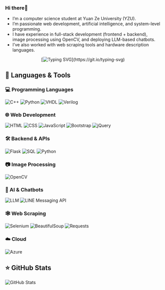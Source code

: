 ### Hi there👋
- I’m a computer science student at Yuan Ze University (YZU).
- I’m passionate web development, artificial intelligence, and system-level programming. 
- I have experience in full-stack development (frontend + backend), image processing using OpenCV, and deploying LLM-based chatbots. 
- I’ve also worked with web scraping tools and hardware description languages.  
<div align="center">
  
[![Typing SVG](https://readme-typing-svg.demolab.com?font=Fira+Code&size=24&pause=1000&color=58A6FF&center=true&vCenter=true&width=435&lines=Hi,+I'm+Orli+😆;Nice+to+nice+you!)](https://git.io/typing-svg)

</div>

## 🧠 Languages & Tools

### 💻 Programming Languages
![C++](https://img.shields.io/badge/C++-00599C?style=for-the-badge&logo=cplusplus&logoColor=white)
![Python](https://img.shields.io/badge/Python-3776AB?style=for-the-badge&logo=python&logoColor=white)
![VHDL](https://img.shields.io/badge/VHDL-0091BD?style=for-the-badge&logo=gnusocial&logoColor=white)
![Verilog](https://img.shields.io/badge/Verilog-FFA500?style=for-the-badge&logo=verilog&logoColor=white)

### 🌐 Web Development
![HTML](https://img.shields.io/badge/HTML5-E34F26?style=for-the-badge&logo=html5&logoColor=white)
![CSS](https://img.shields.io/badge/CSS3-1572B6?style=for-the-badge&logo=css3&logoColor=white)
![JavaScript](https://img.shields.io/badge/JavaScript-F7DF1E?style=for-the-badge&logo=javascript&logoColor=black)
![Bootstrap](https://img.shields.io/badge/Bootstrap-7952B3?style=for-the-badge&logo=bootstrap&logoColor=white)
![jQuery](https://img.shields.io/badge/jQuery-0769AD?style=for-the-badge&logo=jquery&logoColor=white)

### 🛠 Backend & APIs
![Flask](https://img.shields.io/badge/Flask-000000?style=for-the-badge&logo=flask&logoColor=white)
![SQL](https://img.shields.io/badge/SQL-4479A1?style=for-the-badge&logo=postgresql&logoColor=white)
![Python](https://img.shields.io/badge/API%20Design-Python-informational?style=for-the-badge&logo=fastapi&logoColor=white)

### 📷 Image Processing
![OpenCV](https://img.shields.io/badge/OpenCV-5C3EE8?style=for-the-badge&logo=opencv&logoColor=white)

### 🤖 AI & Chatbots
![LLM](https://img.shields.io/badge/LLM-Large%20Language%20Model-blueviolet?style=for-the-badge)
![LINE Messaging API](https://img.shields.io/badge/LINE%20Bot-00C300?style=for-the-badge&logo=line&logoColor=white)

### 🕸 Web Scraping
![Selenium](https://img.shields.io/badge/Selenium-43B02A?style=for-the-badge&logo=selenium&logoColor=white)
![BeautifulSoup](https://img.shields.io/badge/BeautifulSoup-4B0082?style=for-the-badge)
![Requests](https://img.shields.io/badge/Requests-20232A?style=for-the-badge&logo=python&logoColor=white)

### ☁️ Cloud
![Azure](https://img.shields.io/badge/Azure-0078D4?style=for-the-badge&logo=microsoftazure&logoColor=white)

## ⭐ GitHub Stats
![GitHub Stats](https://github-readme-stats.vercel.app/api?username=ying2368&show_icons=true&theme=tokyonight)

<!--

![Top Langs](https://github-readme-stats.vercel.app/api/top-langs/?username=ying2368&layout=compact&theme=tokyonight)

![Github stats card](https://github-profile-summary-cards.vercel.app/api/cards/profile-details?username=ying2368&theme=noctis_minimus)
![repo language](http://github-profile-summary-cards.vercel.app/api/cards/repos-per-language?username=ying2368&theme=noctis_minimus&exclude=SCSS)
![commit language](http://github-profile-summary-cards.vercel.app/api/cards/most-commit-language?username=ying2368&theme=noctis_minimus&exclude=SCSS,Markdown)

**ying2368/ying2368** is a ✨ _special_ ✨ repository because its `README.md` (this file) appears on your GitHub profile.

Here are some ideas to get you started:

- 🔭 I’m currently working on ...
- 🌱 I’m currently learning ...
- 👯 I’m looking to collaborate on ...
- 🤔 I’m looking for help with ...
- 💬 Ask me about ...
- 📫 How to reach me: ...
- 😄 Pronouns: ...
- ⚡ Fun fact: ...
-->

